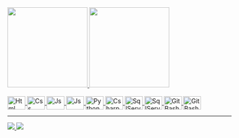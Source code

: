 <div>
  <a href="https://github.com/pedropro212">
  <img height="180em" src="https://github-readme-stats.vercel.app/api?username=pedropro212&show_icons=true&theme=dracula&include_all_commits=true&count_private=true"/>
  <img height="180em" src="https://github-readme-stats.vercel.app/api/top-langs/?username=pedropro212&layout=compact&langs_count=16&theme=dracula"/>
</div>

<div style="display1; inline_block"><br>
  <img align="center" alt="Html" height="30" width="40" src="https://cdn.jsdelivr.net/gh/devicons/devicon/icons/html5/html5-original.svg" />
  <img align="center" alt="Css" height="30" width="40" src="https://cdn.jsdelivr.net/gh/devicons/devicon/icons/css3/css3-original.svg" />
  <img align="center" alt="Js" height="30" width="40" src="https://cdn.jsdelivr.net/gh/devicons/devicon/icons/javascript/javascript-original.svg" />
  <img align="center" alt="Js" height="30" width="40" src="https://cdn.jsdelivr.net/gh/devicons/devicon/icons/nodejs/nodejs-original.svg" />
  <img align="center" alt="Python" height="30" width="40" src="https://cdn.jsdelivr.net/gh/devicons/devicon/icons/python/python-original.svg" />
  <img align="center" alt="Csharp" height="30" width="40" src="https://cdn.jsdelivr.net/gh/devicons/devicon/icons/csharp/csharp-original.svg" />
  <img align="center" alt="SqlServer" height="30" width="40" src="https://cdn.jsdelivr.net/gh/devicons/devicon/icons/microsoftsqlserver/microsoftsqlserver-plain-wordmark.svg" />
  <img align="center" alt="SqlServer" height="30" width="40" src="https://cdn.jsdelivr.net/gh/devicons/devicon/icons/mysql/mysql-original-wordmark.svg" />
  <img align="center" alt="GitBash" height="30" width="40" src="https://cdn.jsdelivr.net/gh/devicons/devicon/icons/git/git-original.svg" />
  <img align="center" alt="GitBash" height="30" width="40" src="https://cdn.jsdelivr.net/gh/devicons/devicon/icons/php/php-original.svg" />
</div>

<hr size="20">

<div class="icons_redes">
  <a href="https://www.instagram.com/pedro_code_212/" target="_blank"><img src="https://img.shields.io/badge/Instagram-E4405F?style=for-the-badge&logo=instagram&logoColor=white">
  <a href="mailto:desenvolvedordesistemas22@gmail.com" target="_blank"><img src="https://img.shields.io/badge/Gmail-D14836?style=for-the-badge&logo=gmail&logoColor=white">
</div>
